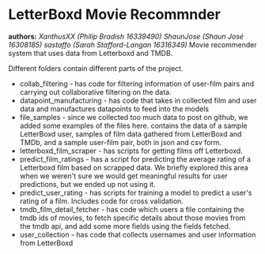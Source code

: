 # LetterBoxd Movie Recommnder
**authors:**
*XanthusXX (Philip Bradish 16339490)*
*ShaunJose (Shaun José 16308185)*
*sastaffo (Sarah Stafford-Langan 16316349)*
Movie recommender system that uses data from Letterboxd and TMDB.

Different folders contain different parts of the project.

* collab_filtering - has code for filtering information of user-film pairs and carrying out collaborative filtering on the data.    
* datapoint_manufacturing - has code that takes in collected film and user data and manufactures datapoints to feed into the models    
* file_samples - since we collected too much data to post on github, we added some examples of the files here. contains the data of a sample LetterBoxd user, samples of film data gathered from LetterBoxd and TMDb, and a sample user-film pair, both in json and csv form.
* letterboxd_film_scraper - has scripts for getting films off Letterboxd.  
* predict_film_ratings - has a script for predicting the average rating of a Letterboxd film based on scrapped data. We briefly explored this area when we weren't sure we would get meaningful results for user predictions, but we ended up not using it.    
* predict_user_rating - has scripts for training a model to predict a user's rating of a film. Includes code for cross validation.    
* tmdb_film_detail_fetcher - has code which users a file containing the tmdb ids of movies, to fetch specific details about those movies from the tmdb api, and add some more fields using the fields fetched.    
* user_collection - has code that collects usernames and user information from LetterBoxd     
